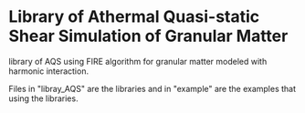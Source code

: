 # Library of Athermal Quasi-static Shear Simulation of Granular Matter

library of AQS using FIRE algorithm for granular matter modeled with harmonic interaction.

Files in "libray_AQS" are the libraries and in "example" are the examples that using the libraries.
